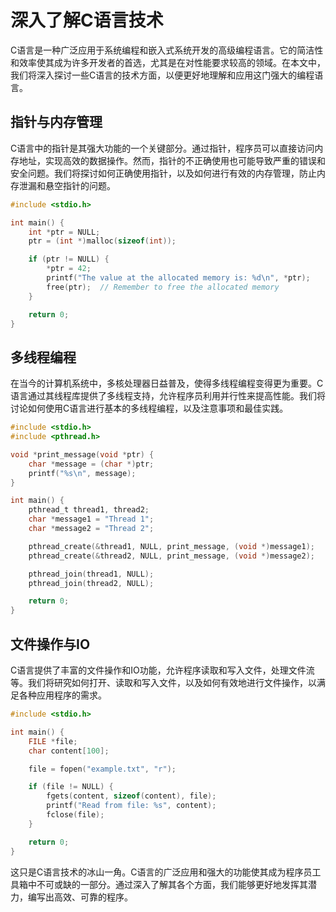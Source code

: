 # 深入了解C语言技术

C语言是一种广泛应用于系统编程和嵌入式系统开发的高级编程语言。它的简洁性和效率使其成为许多开发者的首选，尤其是在对性能要求较高的领域。在本文中，我们将深入探讨一些C语言的技术方面，以便更好地理解和应用这门强大的编程语言。

## 指针与内存管理

C语言中的指针是其强大功能的一个关键部分。通过指针，程序员可以直接访问内存地址，实现高效的数据操作。然而，指针的不正确使用也可能导致严重的错误和安全问题。我们将探讨如何正确使用指针，以及如何进行有效的内存管理，防止内存泄漏和悬空指针的问题。

```c
#include <stdio.h>

int main() {
    int *ptr = NULL;
    ptr = (int *)malloc(sizeof(int));

    if (ptr != NULL) {
        *ptr = 42;
        printf("The value at the allocated memory is: %d\n", *ptr);
        free(ptr);  // Remember to free the allocated memory
    }

    return 0;
}
```

## 多线程编程

在当今的计算机系统中，多核处理器日益普及，使得多线程编程变得更为重要。C语言通过其线程库提供了多线程支持，允许程序员利用并行性来提高性能。我们将讨论如何使用C语言进行基本的多线程编程，以及注意事项和最佳实践。

```c
#include <stdio.h>
#include <pthread.h>

void *print_message(void *ptr) {
    char *message = (char *)ptr;
    printf("%s\n", message);
}

int main() {
    pthread_t thread1, thread2;
    char *message1 = "Thread 1";
    char *message2 = "Thread 2";

    pthread_create(&thread1, NULL, print_message, (void *)message1);
    pthread_create(&thread2, NULL, print_message, (void *)message2);

    pthread_join(thread1, NULL);
    pthread_join(thread2, NULL);

    return 0;
}
```

## 文件操作与IO

C语言提供了丰富的文件操作和IO功能，允许程序读取和写入文件，处理文件流等。我们将研究如何打开、读取和写入文件，以及如何有效地进行文件操作，以满足各种应用程序的需求。

```c
#include <stdio.h>

int main() {
    FILE *file;
    char content[100];

    file = fopen("example.txt", "r");

    if (file != NULL) {
        fgets(content, sizeof(content), file);
        printf("Read from file: %s", content);
        fclose(file);
    }

    return 0;
}
```

这只是C语言技术的冰山一角。C语言的广泛应用和强大的功能使其成为程序员工具箱中不可或缺的一部分。通过深入了解其各个方面，我们能够更好地发挥其潜力，编写出高效、可靠的程序。